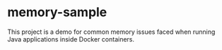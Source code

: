 # memory-sample
This project is a demo for common memory issues faced when running Java applications inside Docker containers.


